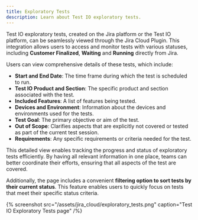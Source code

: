 ```yaml
---
title: Exploratory Tests
description: Learn about Test IO exploratory tests.
---
```


Test IO exploratory tests, created on the Jira platform or the Test IO platform, can be seamlessly viewed through the Jira Cloud Plugin. This integration allows users to access and monitor tests with various statuses, including **Customer Finalized**, **Waiting** and **Running** directly from Jira.

Users can view comprehensive details of these tests, which include:

- **Start and End Date**: The time frame during which the test is scheduled to run.
- **Test IO Product and Section**: The specific product and section associated with the test.
- **Included Features**: A list of features being tested.
- **Devices and Environment**: Information about the devices and environments used for the tests.
- **Test Goal**: The primary objective or aim of the test.
- **Out of Scope**: Clarifies aspects that are explicitly not covered or tested as part of the current test session.
- **Requirements**: Any specific requirements or criteria needed for the test.

This detailed view enables tracking the progress and status of exploratory tests efficiently. By having all relevant information in one place, teams can better coordinate their efforts, ensuring that all aspects of the test are covered.

Additionally, the page includes a convenient **filtering option to sort tests by their current status**. This feature enables users to quickly focus on tests that meet their specific status criteria.

{% screenshot src="/assets/jira_cloud/exploratory_tests.png" caption="Test IO Exploratory Tests page" /%}
